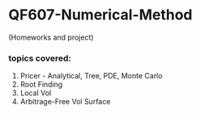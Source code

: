 # QF607-Numerical-Method
(Homeworks and project)

### topics covered:
1. Pricer - Analytical, Tree, PDE, Monte Carlo
2. Root Finding
3. Local Vol
4. Arbitrage-Free Vol Surface
